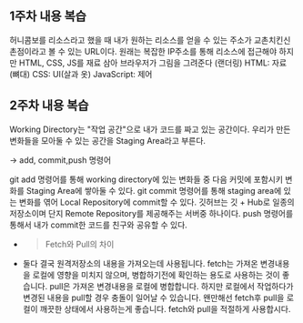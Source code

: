 ## 1주차 내용 복습

허니콤보를 리소스라고 했을 때 내가 원하는 리소스를 얻을 수 있는 주소가 교촌치킨신촌점이라고 볼 수 있는 URL이다.
원래는 복잡한 IP주소를 통해 리소스에 접근해야 하지만 
HTML, CSS, JS를 재료 삼아 브라우저가 그림을 그려준다 (랜더링)
HTML: 자료 (뼈대)
CSS: UI(살과 옷)
JavaScript: 제어

## 2주차 내용 복습
Working Directory는 "작업 공간"으로 내가 코드를 짜고 있는 공간이다. 
우리가 만든 변화들을 모아둘 수 있는 공간을 Staging Area라고 부른다.

-> add, commit,push 명령어

git add 명령어를 통해 working directory에 있는 변화들 중 다음 커밋에 포함시키 변화를 Staging Area에 쌓아둘 수 있다.
git commit 명령어를 통해 staging area에 있는 변화를 엮어 Local Repository에 commit할 수 있다.
깃허브는 깃 + Hub로 일종의 저장소이며 단지 Remote Repository를 제공해주는 서버중 하나이다.
push 명령어를 통해서 내가 commit한 코드를 친구와 공유할 수 있다.

- >Fetch와 Pull의 차이
- 둘다 결국 원격저장소의 내용을 가져오는데 사용됩니다.
fetch는 가져온 변경내용을 로컬에 영향을 미치지 않으며, 병합하기전에 확인하는 용도로 사용하는 것이 좋습니다.
pull은 가져온 변경내용을 로컬에 병합합니다. 하지만 로컬에서 작업하다가 변경된 내용을 pull할 경우 충돌이 일어날 수 있습니다.
왠만해선 fetch후 pull을 로컬이 깨끗한 상태에서 사용하는게 좋습니다. fetch와 pull을 적절하게 사용합시다.

